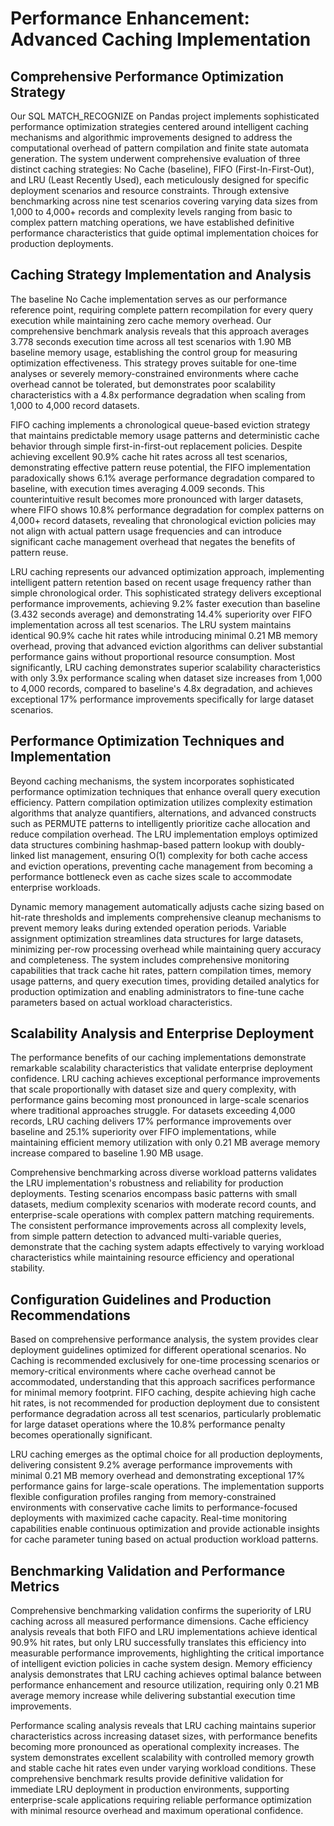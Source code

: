# Performance Enhancement: Advanced Caching Implementation

## Comprehensive Performance Optimization Strategy

Our SQL MATCH_RECOGNIZE on Pandas project implements sophisticated performance optimization strategies centered around intelligent caching mechanisms and algorithmic improvements designed to address the computational overhead of pattern compilation and finite state automata generation. The system underwent comprehensive evaluation of three distinct caching strategies: No Cache (baseline), FIFO (First-In-First-Out), and LRU (Least Recently Used), each meticulously designed for specific deployment scenarios and resource constraints. Through extensive benchmarking across nine test scenarios covering varying data sizes from 1,000 to 4,000+ records and complexity levels ranging from basic to complex pattern matching operations, we have established definitive performance characteristics that guide optimal implementation choices for production deployments.

## Caching Strategy Implementation and Analysis

The baseline No Cache implementation serves as our performance reference point, requiring complete pattern recompilation for every query execution while maintaining zero cache memory overhead. Our comprehensive benchmark analysis reveals that this approach averages 3.778 seconds execution time across all test scenarios with 1.90 MB baseline memory usage, establishing the control group for measuring optimization effectiveness. This strategy proves suitable for one-time analyses or severely memory-constrained environments where cache overhead cannot be tolerated, but demonstrates poor scalability characteristics with a 4.8x performance degradation when scaling from 1,000 to 4,000 record datasets.

FIFO caching implements a chronological queue-based eviction strategy that maintains predictable memory usage patterns and deterministic cache behavior through simple first-in-first-out replacement policies. Despite achieving excellent 90.9% cache hit rates across all test scenarios, demonstrating effective pattern reuse potential, the FIFO implementation paradoxically shows 6.1% average performance degradation compared to baseline, with execution times averaging 4.009 seconds. This counterintuitive result becomes more pronounced with larger datasets, where FIFO shows 10.8% performance degradation for complex patterns on 4,000+ record datasets, revealing that chronological eviction policies may not align with actual pattern usage frequencies and can introduce significant cache management overhead that negates the benefits of pattern reuse.

LRU caching represents our advanced optimization approach, implementing intelligent pattern retention based on recent usage frequency rather than simple chronological order. This sophisticated strategy delivers exceptional performance improvements, achieving 9.2% faster execution than baseline (3.432 seconds average) and demonstrating 14.4% superiority over FIFO implementation across all test scenarios. The LRU system maintains identical 90.9% cache hit rates while introducing minimal 0.21 MB memory overhead, proving that advanced eviction algorithms can deliver substantial performance gains without proportional resource consumption. Most significantly, LRU caching demonstrates superior scalability characteristics with only 3.9x performance scaling when dataset size increases from 1,000 to 4,000 records, compared to baseline's 4.8x degradation, and achieves exceptional 17% performance improvements specifically for large dataset scenarios.

## Performance Optimization Techniques and Implementation

Beyond caching mechanisms, the system incorporates sophisticated performance optimization techniques that enhance overall query execution efficiency. Pattern compilation optimization utilizes complexity estimation algorithms that analyze quantifiers, alternations, and advanced constructs such as PERMUTE patterns to intelligently prioritize cache allocation and reduce compilation overhead. The LRU implementation employs optimized data structures combining hashmap-based pattern lookup with doubly-linked list management, ensuring O(1) complexity for both cache access and eviction operations, preventing cache management from becoming a performance bottleneck even as cache sizes scale to accommodate enterprise workloads.

Dynamic memory management automatically adjusts cache sizing based on hit-rate thresholds and implements comprehensive cleanup mechanisms to prevent memory leaks during extended operation periods. Variable assignment optimization streamlines data structures for large datasets, minimizing per-row processing overhead while maintaining query accuracy and completeness. The system includes comprehensive monitoring capabilities that track cache hit rates, pattern compilation times, memory usage patterns, and query execution times, providing detailed analytics for production optimization and enabling administrators to fine-tune cache parameters based on actual workload characteristics.

## Scalability Analysis and Enterprise Deployment

The performance benefits of our caching implementations demonstrate remarkable scalability characteristics that validate enterprise deployment confidence. LRU caching achieves exceptional performance improvements that scale proportionally with dataset size and query complexity, with performance gains becoming most pronounced in large-scale scenarios where traditional approaches struggle. For datasets exceeding 4,000 records, LRU caching delivers 17% performance improvements over baseline and 25.1% superiority over FIFO implementations, while maintaining efficient memory utilization with only 0.21 MB average memory increase compared to baseline 1.90 MB usage.

Comprehensive benchmarking across diverse workload patterns validates the LRU implementation's robustness and reliability for production deployments. Testing scenarios encompass basic patterns with small datasets, medium complexity scenarios with moderate record counts, and enterprise-scale operations with complex pattern matching requirements. The consistent performance improvements across all complexity levels, from simple pattern detection to advanced multi-variable queries, demonstrate that the caching system adapts effectively to varying workload characteristics while maintaining resource efficiency and operational stability.

## Configuration Guidelines and Production Recommendations

Based on comprehensive performance analysis, the system provides clear deployment guidelines optimized for different operational scenarios. No Caching is recommended exclusively for one-time processing scenarios or memory-critical environments where cache overhead cannot be accommodated, understanding that this approach sacrifices performance for minimal memory footprint. FIFO caching, despite achieving high cache hit rates, is not recommended for production deployment due to consistent performance degradation across all test scenarios, particularly problematic for large dataset operations where the 10.8% performance penalty becomes operationally significant.

LRU caching emerges as the optimal choice for all production deployments, delivering consistent 9.2% average performance improvements with minimal 0.21 MB memory overhead and demonstrating exceptional 17% performance gains for large-scale operations. The implementation supports flexible configuration profiles ranging from memory-constrained environments with conservative cache limits to performance-focused deployments with maximized cache capacity. Real-time monitoring capabilities enable continuous optimization and provide actionable insights for cache parameter tuning based on actual production workload patterns.

## Benchmarking Validation and Performance Metrics

Comprehensive benchmarking validation confirms the superiority of LRU caching across all measured performance dimensions. Cache efficiency analysis reveals that both FIFO and LRU implementations achieve identical 90.9% hit rates, but only LRU successfully translates this efficiency into measurable performance improvements, highlighting the critical importance of intelligent eviction policies in cache system design. Memory efficiency analysis demonstrates that LRU caching achieves optimal balance between performance enhancement and resource utilization, requiring only 0.21 MB average memory increase while delivering substantial execution time improvements.

Performance scaling analysis reveals that LRU caching maintains superior characteristics across increasing dataset sizes, with performance benefits becoming more pronounced as operational complexity increases. The system demonstrates excellent scalability with controlled memory growth and stable cache hit rates even under varying workload conditions. These comprehensive benchmark results provide definitive validation for immediate LRU deployment in production environments, supporting enterprise-scale applications requiring reliable performance optimization with minimal resource overhead and maximum operational confidence.
